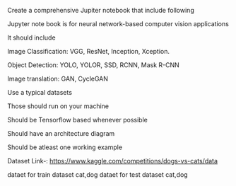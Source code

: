 Create a comprehensive Jupiter notebook  that include following

Jupyter note book is for neural network-based computer vision applications

It should include

Image Classification: VGG, ResNet, Inception, Xception.

Object Detection: YOLO, YOLOR, SSD, RCNN, Mask R-CNN

Image translation: GAN, CycleGAN

Use a typical datasets 

Those should run on your machine

Should be Tensorflow based whenever possible

Should have an architecture diagram

Should be atleast one working example


Dataset  Link-:  https://www.kaggle.com/competitions/dogs-vs-cats/data


dataet for train dataset cat,dog
dataet for test dataset cat,dog
